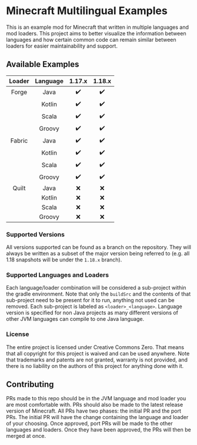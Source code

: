 # Minecraft Multilingual Examples

This is an example mod for Minecraft that written in multiple languages and mod loaders. This project aims to better visualize the information between languages and how certain common code can remain similar between loaders for easier maintainability and support.

## Available Examples

| Loader | Language | 1.17.x | 1.18.x |
| :---:  |   :---:  | :---:  |  :---: |
| Forge  |   Java   |   ✔️ |   ✔️|
|        |  Kotlin  |   ✔️ |   ✔️|
|        |  Scala   |   ✔️ |   ✔️|
|        |  Groovy  |   ✔️ |   ✔️|
| Fabric |   Java   |   ✔️ |   ✔️|
|        |  Kotlin  |   ✔️ |   ✔️|
|        |  Scala   |   ✔️ |   ✔️|
|        |  Groovy  |   ✔️ |   ✔️|
| Quilt  |   Java   |   ❌   |   ❌  |
|        |  Kotlin  |   ❌   |   ❌  |
|        |  Scala   |   ❌   |   ❌  |
|        |  Groovy  |   ❌   |   ❌  |

### Supported Versions

All versions supported can be found as a branch on the repository. They will always be written as a subset of the major version being referred to (e.g. all 1.18 snapshots will be under the `1.18.x` branch).

### Supported Languages and Loaders

Each language/loader combination will be considered a sub-project within the gradle environment. Note that only the `buildSrc` and the contents of that sub-project need to be present for it to run, anything not used can be removed. Each sub-project is labeled as `<loader>_<language>`. Language version is specified for non Java projects as many different versions of other JVM languages can compile to one Java language.

### License

The entire project is licensed under Creative Commons Zero. That means that all copyright for this project is waived and can be used anywhere. Note that trademarks and patents are not granted, warranty is not provided, and there is no liability on the authors of this project for anything done with it.

## Contributing

PRs made to this repo should be in the JVM language and mod loader you are most comfortable with. PRs should also be made to the latest release version of Minecraft. All PRs have two phases: the initial PR and the port PRs. The initial PR will have the change containing the language and loader of your choosing. Once approved, port PRs will be made to the other languages and loaders. Once they have been approved, the PRs will then be merged at once.
